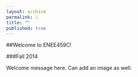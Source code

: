 ```yaml
---
layout: archive
permalink: /
title: ""
published: true
---
```


##Welcome to ENEE459C!

###Fall 2014

Welcome message here. Can add an image as well.